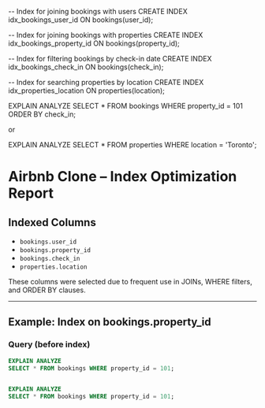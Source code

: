 -- Index for joining bookings with users
CREATE INDEX idx_bookings_user_id ON bookings(user_id);

-- Index for joining bookings with properties
CREATE INDEX idx_bookings_property_id ON bookings(property_id);

-- Index for filtering bookings by check-in date
CREATE INDEX idx_bookings_check_in ON bookings(check_in);

-- Index for searching properties by location
CREATE INDEX idx_properties_location ON properties(location);


EXPLAIN ANALYZE
SELECT *
FROM bookings
WHERE property_id = 101
ORDER BY check_in;

or

EXPLAIN ANALYZE
SELECT *
FROM properties
WHERE location = 'Toronto';



# Airbnb Clone – Index Optimization Report

## Indexed Columns

- `bookings.user_id`
- `bookings.property_id`
- `bookings.check_in`
- `properties.location`

These columns were selected due to frequent use in JOINs, WHERE filters, and ORDER BY clauses.

---

## Example: Index on bookings.property_id

### Query (before index)
```sql
EXPLAIN ANALYZE
SELECT * FROM bookings WHERE property_id = 101;


EXPLAIN ANALYZE
SELECT * FROM bookings WHERE property_id = 101;
